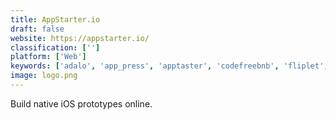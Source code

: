 ```yaml
---
title: AppStarter.io
draft: false 
website: https://appstarter.io/
classification: ['']
platform: ['Web']
keywords: ['adalo', 'app_press', 'apptaster', 'codefreebnb', 'fliplet', 'goodbarber', 'imbed', 'ionic_creator_v2', 'kandu', 'launchaco_2.0_í\xa0¾í¶\x84', 'lightwell', 'makerpad', 'nocode.tech', 'pop_(prototyping_on_paper)', 'sheet_2_site', 'slides_4', 'webcatalog', 'webflow_cms', 'repl.it', 'zeroqode']
image: logo.png
---
```

Build native iOS prototypes online.